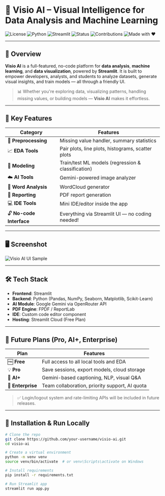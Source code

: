 # 🚀 Visio AI – Visual Intelligence for Data Analysis and Machine Learning

![License](https://img.shields.io/badge/License-Apache_2.0-blue.svg)
![Python](https://img.shields.io/badge/Python-3.10%2B-blue.svg)
![Streamlit](https://img.shields.io/badge/Frontend-Streamlit-orange.svg)
![Status](https://img.shields.io/badge/Status-Production_Ready-green.svg)
![Contributions](https://img.shields.io/badge/Contributions-Welcome-brightgreen.svg)
![Made with ♥](https://img.shields.io/badge/Made_with-%E2%99%A5-red.svg)

---

## 🌟 Overview

**Visio AI** is a full-featured, no-code platform for **data analysis**, **machine learning**, and **data visualization**, powered by **Streamlit**. It is built to empower developers, analysts, and students to analyze datasets, generate visual insights, and train models — all through a friendly UI.

> 📊 Whether you're exploring data, visualizing patterns, handling missing values, or building models — **Visio AI** makes it effortless.

---

## 🎯 Key Features

| Category | Features |
|---------|----------|
| 🧹 **Preprocessing** | Missing value handler, summary statistics |
| 📈 **EDA Tools** | Pair plots, line plots, histograms, scatter plots |
| 🤖 **Modeling** | Train/test ML models (regression & classification) |
| ☁️ **AI Tools** | Gemini-powered image analyzer |
| 🧠 **Word Analysis** | WordCloud generator |
| 🧾 **Reporting** | PDF report generation |
| 💻 **IDE Tools** | Mini IDE/editor inside the app |
| 🔓 **No-code Interface** | Everything via Streamlit UI — no coding needed! |

---

## 🖥️ Screenshot

![Visio AI UI Sample](https://your-image-url.com/visio-ai-screenshot.png) <!-- Optional -->

---

## 🛠️ Tech Stack

- **Frontend**: Streamlit
- **Backend**: Python (Pandas, NumPy, Seaborn, Matplotlib, Scikit-Learn)
- **AI Module**: Google Gemini via OpenRouter API
- **PDF Engine**: FPDF / ReportLab
- **IDE**: Custom code editor component
- **Hosting**: Streamlit Cloud (Free Plan)

---

## 🔐 Future Plans (Pro, AI+, Enterprise)

| Plan        | Features                                         |
|-------------|--------------------------------------------------|
| 🆓 **Free**       | Full access to all local tools and EDA          |
| 💡 **Pro**        | Save sessions, export models, cloud storage     |
| 🧠 **AI+**        | Gemini-based captioning, NLP, visual Q&A        |
| 🏢 **Enterprise** | Team collaboration, priority support, AI quota |

> ✅ Login/logout system and rate-limiting APIs will be included in future releases.

---

## 🚀 Installation & Run Locally

```bash
# Clone the repo
git clone https://github.com/your-username/visio-ai.git
cd visio-ai

# Create a virtual environment
python -m venv venv
source venv/bin/activate  # or venv\Scripts\activate on Windows

# Install requirements
pip install -r requirements.txt

# Run Streamlit app
streamlit run app.py
